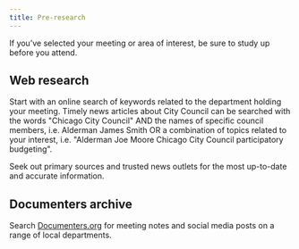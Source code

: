 ```yaml
---
title: Pre-research
---
```

If you’ve selected your meeting or area of interest, be sure to study up before you attend.

## Web research

Start with an online search of keywords related to the department holding your meeting. Timely news articles about City Council can be searched with the words "Chicago City Council" AND the names of specific council members, i.e. Alderman James Smith OR a combination of topics related to your interest, i.e. "Alderman Joe Moore Chicago City Council participatory budgeting".

Seek out primary sources and trusted news outlets for the most up-to-date and accurate information.

## Documenters archive

Search [Documenters.org](https://beta.documenters.org/) for meeting notes and social media posts on a range of local departments.
